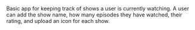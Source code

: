 Basic app for keeping track of shows a user is currently watching. A user can add the show name, how many episodes they have watched, their rating, and upload an icon for each show. 
